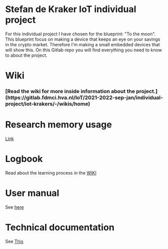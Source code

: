 # Stefan de Kraker IoT individual project
For this individual project I have chosen for the blueprint: "To the moon".
This blueprint focus on making a device that keeps an eye on your savings in the crypto market.
Therefore I'm making a small embedded devices that will show this.
On this Gitlab repo you will find everything you need to know to about the project.

# Wiki
<h3>[Read the wiki for more inside information about the project.](https://gitlab.fdmci.hva.nl/IoT/2021-2022-sep-jan/individual-project/iot-krakers/-/wikis/home)</h3>


# Research memory usage
[Link](uploads/Blueprint_poster_to_the_moon_Profile.pdf)

# Logbook
Read about the learning process in the [WIKI](https://gitlab.fdmci.hva.nl/IoT/2021-2022-sep-jan/individual-project/iot-krakers/-/wikis/Logbook)

# User manual
See [here](https://gitlab.fdmci.hva.nl/IoT/2021-2022-sep-jan/individual-project/iot-krakers/-/blob/main/doc/user_manual.pdf)

# Technical documentation
See [This](https://gitlab.fdmci.hva.nl/IoT/2021-2022-sep-jan/individual-project/iot-krakers/-/wikis/Technical-documentation)
